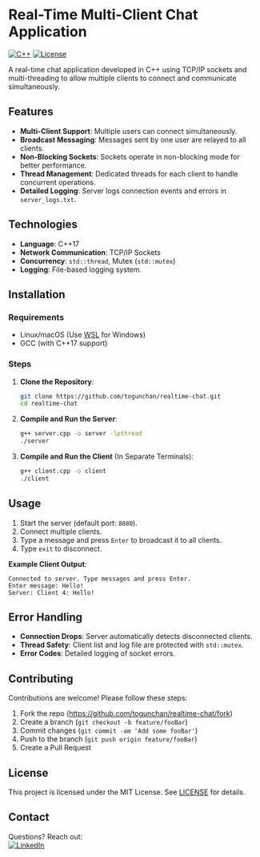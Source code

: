 # Real-Time Multi-Client Chat Application

[![C++](https://img.shields.io/badge/C%2B%2B-17-blue.svg)](https://en.cppreference.com/)
[![License](https://img.shields.io/badge/License-MIT-green.svg)](https://opensource.org/licenses/MIT)

A real-time chat application developed in C++ using TCP/IP sockets and multi-threading to allow multiple clients to connect and communicate simultaneously.

## Features
- **Multi-Client Support**: Multiple users can connect simultaneously.
- **Broadcast Messaging**: Messages sent by one user are relayed to all clients.
- **Non-Blocking Sockets**: Sockets operate in non-blocking mode for better performance.
- **Thread Management**: Dedicated threads for each client to handle concurrent operations.
- **Detailed Logging**: Server logs connection events and errors in `server_logs.txt`.

## Technologies
- **Language**: C++17
- **Network Communication**: TCP/IP Sockets
- **Concurrency**: `std::thread`, Mutex (`std::mutex`)
- **Logging**: File-based logging system.

## Installation
### Requirements
- Linux/macOS (Use [WSL](https://docs.microsoft.com/en-us/windows/wsl/install) for Windows)
- GCC (with C++17 support)

### Steps
1. **Clone the Repository**:
   ```bash
   git clone https://github.com/togunchan/realtime-chat.git
   cd realtime-chat
   ```

2. **Compile and Run the Server**:
   ```bash
   g++ server.cpp -o server -lpthread
   ./server
   ```

3. **Compile and Run the Client** (In Separate Terminals):
   ```bash
   g++ client.cpp -o client
   ./client
   ```

## Usage
1. Start the server (default port: `8080`).
2. Connect multiple clients.
3. Type a message and press `Enter` to broadcast it to all clients.
4. Type `exit` to disconnect.

**Example Client Output**:
```
Connected to server. Type messages and press Enter.
Enter message: Hello!
Server: Client 4: Hello!
```

## Error Handling
- **Connection Drops**: Server automatically detects disconnected clients.
- **Thread Safety**: Client list and log file are protected with `std::mutex`.
- **Error Codes**: Detailed logging of socket errors.

## Contributing
Contributions are welcome! Please follow these steps:
1. Fork the repo (https://github.com/togunchan/realtime-chat/fork)
2. Create a branch (`git checkout -b feature/fooBar`)
3. Commit changes (`git commit -am 'Add some fooBar'`)
4. Push to the branch (`git push origin feature/fooBar`)
5. Create a Pull Request

## License
This project is licensed under the MIT License. See [LICENSE](LICENSE) for details.

## Contact
Questions? Reach out:  
[![LinkedIn](https://img.shields.io/badge/LinkedIn-Your_Profile-blue.svg)](https://www.linkedin.com/in/togunchan/)
